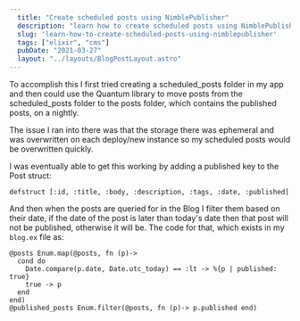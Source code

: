 ```yaml
---
  title: "Create scheduled posts using NimblePublisher"
  description: "learn how to create scheduled posts using NimblePublisher"
  slug: 'learn-how-to-create-scheduled-posts-using-nimblepublisher'
  tags: ["elixir", "cms"]
  pubDate: "2021-03-27"
  layout: "../layouts/BlogPostLayout.astro"
---
```


To accomplish this I first tried creating a scheduled_posts folder in my app and then could use the Quantum library to move posts from the scheduled_posts folder to the posts folder, which contains the published posts, on a nightly.

The issue I ran into there was that the storage there was ephemeral and was overwritten on each deploy/new instance so my scheduled posts would be overwritten quickly.

I was eventually able to get this working by adding a published key to the Post struct:
```
defstruct [:id, :title, :body, :description, :tags, :date, :published]
```

And then when the posts are queried for in the Blog I filter them based on their date, if the date of the post is later than today's date then that post will not be published, otherwise it will be. The code for that, which exists in my `blog.ex` file as:

```
@posts Enum.map(@posts, fn (p)->
  cond do
    Date.compare(p.date, Date.utc_today) == :lt -> %{p | published: true}
    true -> p
  end
end)
@published_posts Enum.filter(@posts, fn (p)-> p.published end)
```

